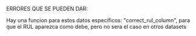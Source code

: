 ERRORES QUE SE PUEDEN DAR:

Hay una funcion para estos datos especificos: "correct_rul_column", para que el RUL aparezca como debe, pero no sera el caso en otros datasets
